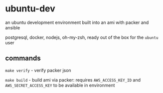 # ubuntu-dev

an ubuntu development environment built into an ami with packer and ansible

postgresql, docker, nodejs, oh-my-zsh, ready out of the box for the `ubuntu` user

## commands

`make verify` - verify packer json

`make build` - build ami via packer: requires `AWS_ACCESS_KEY_ID`  and `AWS_SECRET_ACCESS_KEY` to be available in environment
